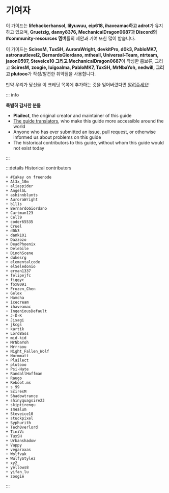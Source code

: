 # 기여자

이 가이드는 **lifehackerhansol, lilyuwuu, eip618, ihaveamac하고 adrot**가 유지하고 있으며, **Gruetzig, danny8376, MechanicalDragon0687과 Discord의 #community-resources 멤버**들의 제안과 기여 또한 많이 받습니다.

이 가이드는 **SciresM, TuxSH, AuroraWright, devkitPro, d0k3, PabloMK7, astronautlevel2, BernardoGiordano, mtheall, Universal-Team, ntrteam, jason0597, Steveice10 그리고 MechanicalDragon0687**이 작성한 홈브류, 그리고 **SciresM, zoogie, luigoalma, PabloMK7, TuxSH, MrNbaYoh, nedwill, 그리고 plutooo**가 작성/발견한 취약점을 사용합니다.

만약 우리가 당신을 이 크레딧 목록에 추가하는 것을 잊어버렸다면 [알려주세요](https://github.com/hacks-guide/Guide_3DS/issues)!

::: info

**특별히 감사한 분들**

- **Plailect**, the original creator and maintainer of this guide
- [The guide translators](https://crowdin.com/project/3ds-guide), who make this guide more accessible around the world
- Anyone who has ever submitted an issue, pull request, or otherwise informed us about problems on this guide
- The historical contributors to this guide, without whom this guide would not exist today

:::

:::details Historical contributors

```
+ #Cakey on freenode
+ Al3x_10m
+ aliaspider
+ AngelSL
+ ashinnblunts
+ AuroraWright
+ b1l1s
+ BernardoGiordano
+ Cartman123
+ Cell9
+ coder65535
+ Cruel
+ d0k3
+ dank101
+ Dazzozo
+ DeadPhoenix
+ Delebile
+ DinohScene
+ dukesrg
+ elementalcode
+ elSeledonio
+ erman1337
+ felipejfc
+ figgyc
+ fox8091
+ Frozen_Chen
+ Gelex
+ Hamcha
+ icecream
+ ihaveamac
+ IngeniousDefault
+ J-D-K
+ Jisagi
+ jkcgs
+ kartik
+ LordBass
+ mid-kid
+ MrNbaYoh
+ Mrrraou
+ Night_Fallen_Wolf
+ Normmatt
+ Plailect
+ plutooo
+ Psi-Hate
+ RandallHoffman
+ Raugo
+ Reboot.ms
+ s_99
+ SciresM
+ Shadowtrance
+ shinyquagsire23
+ skiptirengu
+ smealum
+ Steveice10
+ stuckpixel
+ Syphurith
+ Tech0verlord
+ TiniVi
+ TuxSH
+ Urbanshadow
+ Vappy
+ vegaroxas
+ Wolfvak
+ WulfyStylez
+ xy2_
+ yellows8
+ yifan_lu
+ zoogie
```

:::
